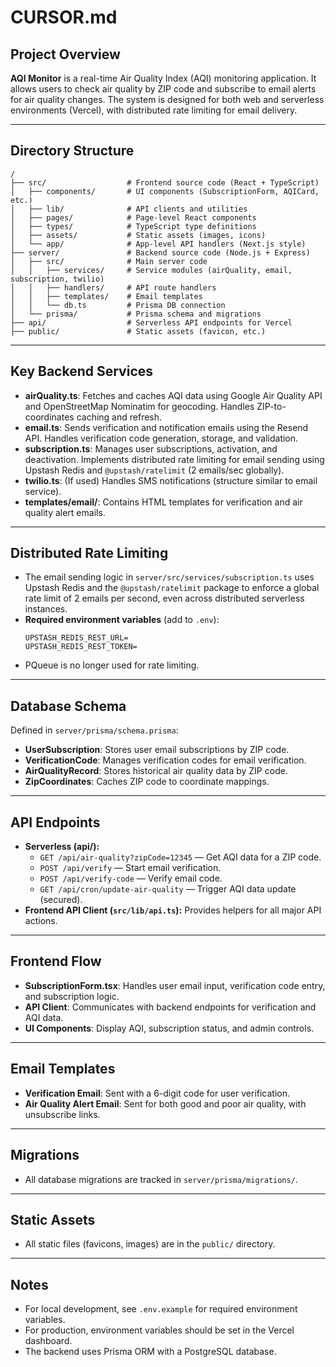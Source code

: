 # CURSOR.md

## Project Overview

**AQI Monitor** is a real-time Air Quality Index (AQI) monitoring application. It allows users to check air quality by ZIP code and subscribe to email alerts for air quality changes. The system is designed for both web and serverless environments (Vercel), with distributed rate limiting for email delivery.

---

## Directory Structure

```
/
├── src/                  # Frontend source code (React + TypeScript)
│   ├── components/       # UI components (SubscriptionForm, AQICard, etc.)
│   ├── lib/              # API clients and utilities
│   ├── pages/            # Page-level React components
│   ├── types/            # TypeScript type definitions
│   ├── assets/           # Static assets (images, icons)
│   └── app/              # App-level API handlers (Next.js style)
├── server/               # Backend source code (Node.js + Express)
│   ├── src/              # Main server code
│   │   ├── services/     # Service modules (airQuality, email, subscription, twilio)
│   │   ├── handlers/     # API route handlers
│   │   ├── templates/    # Email templates
│   │   └── db.ts         # Prisma DB connection
│   └── prisma/           # Prisma schema and migrations
├── api/                  # Serverless API endpoints for Vercel
├── public/               # Static assets (favicon, etc.)
```

---

## Key Backend Services

- **airQuality.ts**: Fetches and caches AQI data using Google Air Quality API and OpenStreetMap Nominatim for geocoding. Handles ZIP-to-coordinates caching and refresh.
- **email.ts**: Sends verification and notification emails using the Resend API. Handles verification code generation, storage, and validation.
- **subscription.ts**: Manages user subscriptions, activation, and deactivation. Implements distributed rate limiting for email sending using Upstash Redis and `@upstash/ratelimit` (2 emails/sec globally).
- **twilio.ts**: (If used) Handles SMS notifications (structure similar to email service).
- **templates/email/**: Contains HTML templates for verification and air quality alert emails.

---

## Distributed Rate Limiting

- The email sending logic in `server/src/services/subscription.ts` uses Upstash Redis and the `@upstash/ratelimit` package to enforce a global rate limit of 2 emails per second, even across distributed serverless instances.
- **Required environment variables** (add to `.env`):
  ```
  UPSTASH_REDIS_REST_URL=
  UPSTASH_REDIS_REST_TOKEN=
  ```
- PQueue is no longer used for rate limiting.

---

## Database Schema

Defined in `server/prisma/schema.prisma`:

- **UserSubscription**: Stores user email subscriptions by ZIP code.
- **VerificationCode**: Manages verification codes for email verification.
- **AirQualityRecord**: Stores historical air quality data by ZIP code.
- **ZipCoordinates**: Caches ZIP code to coordinate mappings.

---

## API Endpoints

- **Serverless (api/):**
  - `GET /api/air-quality?zipCode=12345` — Get AQI data for a ZIP code.
  - `POST /api/verify` — Start email verification.
  - `POST /api/verify-code` — Verify email code.
  - `GET /api/cron/update-air-quality` — Trigger AQI data update (secured).
- **Frontend API Client (`src/lib/api.ts`):** Provides helpers for all major API actions.

---

## Frontend Flow

- **SubscriptionForm.tsx**: Handles user email input, verification code entry, and subscription logic.
- **API Client**: Communicates with backend endpoints for verification and AQI data.
- **UI Components**: Display AQI, subscription status, and admin controls.

---

## Email Templates

- **Verification Email**: Sent with a 6-digit code for user verification.
- **Air Quality Alert Email**: Sent for both good and poor air quality, with unsubscribe links.

---

## Migrations

- All database migrations are tracked in `server/prisma/migrations/`.

---

## Static Assets

- All static files (favicons, images) are in the `public/` directory.

---

## Notes

- For local development, see `.env.example` for required environment variables.
- For production, environment variables should be set in the Vercel dashboard.
- The backend uses Prisma ORM with a PostgreSQL database.
